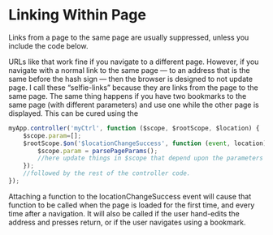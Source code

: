 #  Linking Within Page

Links from a page to the same page are usually suppressed, unless you include the code below.  

URLs like that work fine if you navigate to a different page. However, if you navigate with a normal link to the same page — to an address that is the same before the hash sign — then the browser is designed to not update page. I call these “selfie-links” because they are links from the page to the same page. The same thing happens if you have two bookmarks to the same page (with different parameters) and use one while the other page is displayed. This can be cured using the

```js
myApp.controller('myCtrl', function ($scope, $rootScope, $location) {
    $scope.param=[];
    $rootScope.$on('$locationChangeSuccess', function (event, location) {
        $scope.param = parsePageParams();
        //here update things in $scope that depend upon the parameters if needed
    });
    //followed by the rest of the controller code.
});
```

Attaching a function to the locationChangeSuccess event will cause that function to be called when the page is loaded for the first time, and every time after a navigation. It will also be called if the user hand-edits the address and presses return, or if the user navigates using a bookmark.
